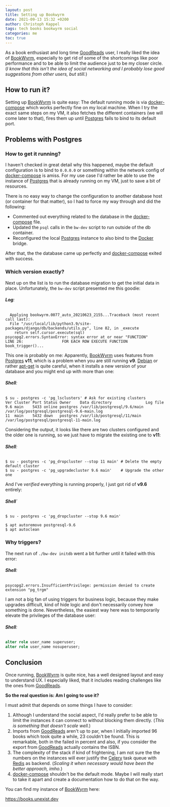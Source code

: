 ```yaml
---
layout: post
title: Setting up Bookwyrm
date: 2021-09-13 15:32 +0200
author: Christoph Kappel
tags: tech books bookwyrm social
categories: me
toc: true
---
```

As a book enthusiast and long time [GoodReads][5] user, I really liked the idea of [BookWyrm][1],
especially to get rid of some of the shortcomings like poor performance and to be able to limit the
audience just to be my closer circle. (*I know that this isn't the idea of social networking and I
probably lose good suggestions from other users, but still.*)

## How to run it?

Setting up [BookWyrm][1] is quite easy: The default running mode is via [docker-compose][9] which
works perfectly fine on my local machine. When I try the exact same steps on my VM, it also fetches
the different containers (we will come later to that), fires them up until [Postgres][6] fails to
bind to its default port.

## Problems with Postgres

### How to get it running?

I haven't checked in great detail why this happened, maybe the default configuration is to bind
to `0.0.0.0` or something within the network config of [docker-compose][9] is amiss. For my use case
I'd rather be able to use the instance of [Postgres][6] that is already running on my VM, just to
save a bit of resources.

There is no easy way to change the configuration to another database host (or container for that
matter), so I had to force my way through and did the following:

- Commented out everything related to the database in the [docker-compose][9] file.
- Updated the `psql` calls in the `bw-dev` script to run outside of the db container.
- Reconfigured the local [Postgres][6] instance to also bind to the [Docker][4] bridge.

After that, the the database came up perfectly and [docker-compose][9] exited with success.

### Which version exactly?

Next up on the list is to run the database migration to get the initial data in place.
Unfortunately, the `bw-dev` script presented me this goodie:

###### **Log**:
```log
  Applying bookwyrm.0077_auto_20210623_2155...Traceback (most recent call last):
  File "/usr/local/lib/python3.9/site-packages/django/db/backends/utils.py", line 82, in _execute
    return self.cursor.execute(sql)
psycopg2.errors.SyntaxError: syntax error at or near "FUNCTION"
LINE 26:                 FOR EACH ROW EXECUTE FUNCTION book_trigger()...
```

This one is probably on me: Apparently, [BookWyrm][1] uses features from [Postgres][6] **v11**,
which is a problem when you are still running **v9**. [Debian][3] or rather [apt-get][8] is quite
careful, when it installs a new version of your database and you might end up with more than one:

###### **Shell**:
```shell
$ su - postgres -c 'pg_lsclusters' # Ask for existing clusters
Ver Cluster Port Status Owner    Data directory               Log file
9.6 main    5433 online postgres /var/lib/postgresql/9.6/main /var/log/postgresql/postgresql-9.6-main.log
11  main    5432 down   postgres /var/lib/postgresql/11/main  /var/log/postgresql/postgresql-11-main.log
```

Considering the output, it looks like there are two clusters configured and the older one is running,
so we just have to migrate the existing one to **v11**:

###### **Shell**:
```shell
$ su - postgres -c 'pg_dropcluster --stop 11 main' # Delete the empty default cluster
$ su - postgres -c 'pg_upgradecluster 9.6 main'    # Upgrade the other one
```

And I've _verified_ everything is running properly, I just got rid of **v9.6** entirely:

###### **Shell**`
```shell
$ su - postgres -c 'pg_dropcluster --stop 9.6 main'

$ apt autoremove postgresql-9.6
$ apt autoclean
```

### Why triggers?

The next run of `./bw-dev initdb` went a bit further until it failed with this error:

###### **Shell**:
```log
psycopg2.errors.InsufficientPrivilege: permission denied to create extension "pg_trgm"
```

I am not a big fan of using triggers for business logic, because they make upgrades difficult, kind
of hide logic and don't necessarily convey how something is done. Nevertheless, the easiest way here
was to temporarily elevate the privileges of the database user:

###### **Shell**:
```sql
alter role user_name superuser;
alter role user_name nosuperuser;
```

## Conclusion

Once running, [BookWyrm][1] is quite nice, has a well designed layout and easy to understand UX. I
especially liked, that it includes reading challenges like the ones from [GoodReads][5].

**So the real question is: Am I going to use it?**

I must admit that depends on some things I have to consider:

1. Although I understand the social aspect, I'd really prefer to be able to limit the instances it
can connect to without blocking them directly. (_This is something that doesn't scale well._)
2. Imports from [GoodReads][5] aren't up to par, when I initially imported 96 books which took quite
a while, 23 couldn't be found. This is remarkable, both in the failed in percent and also, if you
consider the export from [GoodReads][5] actually contains the ISBN.
3. The complexity of the stack if kind of frightening, I am not sure the the numbers on the instances
will ever justify the [Celery][2] task queue with [Redis][7] as backend. (_Scaling it when necessary
would have been the better approach, imho._)
4. [docker-compose][9] shouldn't be the default mode. Maybe I will really start to take it apart
and create a documentation how to do that on the way.

You can find my instance of [BookWyrm][1] here:

<https://books.unexist.dev>

[1]: https://bookwyrm.social/
[2]: https://docs.celeryproject.org/en/master/index.html
[3]: https://www.debian.org/
[4]: https://www.docker.com/
[5]: https://www.goodreads.com/
[6]: https://www.postgresql.org/
[7]: https://redis.io/
[8]: https://wiki.debian.org/apt-get
[9]: https://docs.docker.com/compose/
